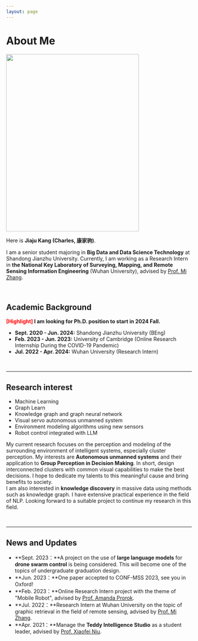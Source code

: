 ```yaml
---
layout: page
---
```


# About Me

<img src="https://kangjiaju.github.io/images/qingdao.jpg" class="floatpic" width="360" height="480">

Here is **Jiaju Kang (Charles, 康家驹)**.

I am a senior student majoring in **Big Data and Data Science Technology** at Shandong Jianzhu University. Currently, I am working as a Research Intern in **the National Key Laboratory of Surveying, Mapping, and Remote Sensing Information Engineering** (Wuhan University), advised by [Prof. Mi Zhang](http://jszy.whu.edu.cn/zhangmi/zh_CN/index.htm). 

<br>

## Academic Background

**<font color='red'>[Highlight]</font> I am looking for Ph.D. position to start in 2024 Fall.**

- **Sept. 2020 - Jun. 2024:** Shandong Jianzhu University (BEng)
- **Feb. 2023 - Jun. 2023:** University of Cambridge (Online Research Internship During the COVID-19 Pandemic)
- **Jul. 2022 - Apr. 2024:** Wuhan University (Research Intern)

<br>

---

## Research interest

- Machine Learning
- Graph Learn
- Knowledge graph and graph neural network
- Visual servo autonomous unmanned system
- Environment modeling algorithms using new sensors
- Robot control integrated with LLM

My current research focuses on the perception and modeling of the surrounding environment of intelligent systems, especially cluster perception. My interests are **Autonomous unmanned systems** and their application to **Group Perception in Decision Making**. In short, design interconnected clusters with common visual capabilities to make the best decisions. I hope to dedicate my talents to this meaningful cause and bring benefits to society.<br>
I am also interested in **knowledge discovery** in massive data using methods such as knowledge graph. I have extensive practical experience in the field of NLP. Looking forward to a suitable project to continue my research in this field.

<br>

---

## News and Updates

- **Sept. 2023：**A project on the use of **large language models** for **drone swarm control** is being considered. This will become one of the topics of undergraduate graduation design.
- **Jun. 2023：**One paper accepted to CONF-MSS 2023, see you in Oxford!
- **Feb. 2023：**Online Research Intern project with the theme of "Mobile Robot", advised by [Prof. Amanda Prorok](https://www.cst.cam.ac.uk/people/asp45).
- **Jul. 2022：**Research Intern at Wuhan University on the topic of graphic retrieval in the field of remote sensing, advised by [Prof. Mi Zhang](http://jszy.whu.edu.cn/zhangmi/zh_CN/index.htm).
- **Apr. 2021：**Manage the **Teddy Intelligence Studio** as a student leader, advised by [Prof. Xiaofei Niu](https://www.sdjzu.edu.cn/jsjkx/info/1024/4395.htm).